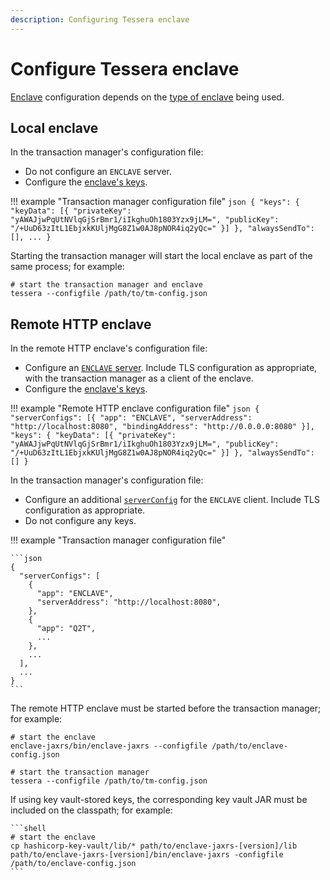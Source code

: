 ```yaml
---
description: Configuring Tessera enclave
---
```


# Configure Tessera enclave

[Enclave](../../Concepts/Privacy-Manager/Enclave.md) configuration depends on the [type of enclave](../../Concepts/Privacy-Manager/Enclave-types.md) being used.

## Local enclave

In the transaction manager's configuration file:

* Do not configure an `ENCLAVE` server.
* Configure the [enclave's keys](Keys/Overview.md).

!!! example "Transaction manager configuration file"
    ```json
    {
      "keys": {
        "keyData": [{
          "privateKey": "yAWAJjwPqUtNVlqGjSrBmr1/iIkghuOh1803Yzx9jLM=",
          "publicKey": "/+UuD63zItL1EbjxkKUljMgG8Z1w0AJ8pNOR4iq2yQc="
        }]
      },
      "alwaysSendTo": [],
      ...
    }
    ```

Starting the transaction manager will start the local enclave as part of the same process; for example:

```shell
# start the transaction manager and enclave
tessera --configfile /path/to/tm-config.json
```

## Remote HTTP enclave

In the remote HTTP enclave's configuration file:

* Configure an [`ENCLAVE` server](../../Reference/SampleConfiguration.md#enclave).  Include TLS configuration as appropriate, with the transaction manager as a client of the enclave.
* Configure the [enclave's keys](Keys/Overview.md).

!!! example "Remote HTTP enclave configuration file"
    ```json
    {
     "serverConfigs": [{
       "app": "ENCLAVE",
       "serverAddress": "http://localhost:8080",
       "bindingAddress": "http://0.0.0.0:8080"
     }],
     "keys": {
       "keyData": [{
           "privateKey": "yAWAJjwPqUtNVlqGjSrBmr1/iIkghuOh1803Yzx9jLM=",
           "publicKey": "/+UuD63zItL1EbjxkKUljMgG8Z1w0AJ8pNOR4iq2yQc="
       }]
     },
     "alwaysSendTo": []
    }
    ```

In the transaction manager's configuration file:

* Configure an additional [`serverConfig`](Tessera.md#server) for the `ENCLAVE` client. Include TLS configuration as appropriate.
* Do not configure any keys.

!!! example "Transaction manager configuration file"

    ```json
    {
      "serverConfigs": [
        {
          "app": "ENCLAVE",
          "serverAddress": "http://localhost:8080",
        },
        {
          "app": "Q2T",
          ...
        },
        ...
      ],
      ...
    }
    ```

The remote HTTP enclave must be started before the transaction manager; for example:

```shell
# start the enclave
enclave-jaxrs/bin/enclave-jaxrs --configfile /path/to/enclave-config.json

# start the transaction manager
tessera --configfile /path/to/tm-config.json
```

If using key vault-stored keys, the corresponding key vault JAR must be included on the classpath; for example:

    ```shell
    # start the enclave
    cp hashicorp-key-vault/lib/* path/to/enclave-jaxrs-[version]/lib
    path/to/enclave-jaxrs-[version]/bin/enclave-jaxrs -configfile /path/to/enclave-config.json
    ```
